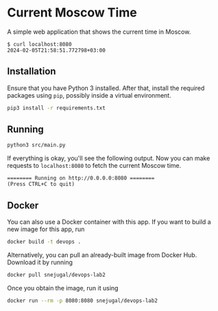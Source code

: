 # Current Moscow Time

A simple web application that shows the current time in Moscow.

```
$ curl localhost:8080
2024-02-05T21:58:51.772798+03:00
```

## Installation

Ensure that you have Python 3 installed. After that, install the required
packages using `pip`, possibly inside a virtual environment.

```bash
pip3 install -r requirements.txt
```

## Running

```bash
python3 src/main.py
```

If everything is okay, you'll see the following output. Now you can make
requests to `localhost:8080` to fetch the current Moscow time.

```
======== Running on http://0.0.0.0:8080 ========
(Press CTRL+C to quit)
```

## Docker

You can also use a Docker container with this app. If you want to build a new
image for this app, run

```bash
docker build -t devops .
```

Alternatively, you can pull an already-built image from Docker Hub. Download it
by running

```bash
docker pull snejugal/devops-lab2
```

Once you obtain the image, run it using

```bash
docker run --rm -p 8080:8080 snejugal/devops-lab2
```
